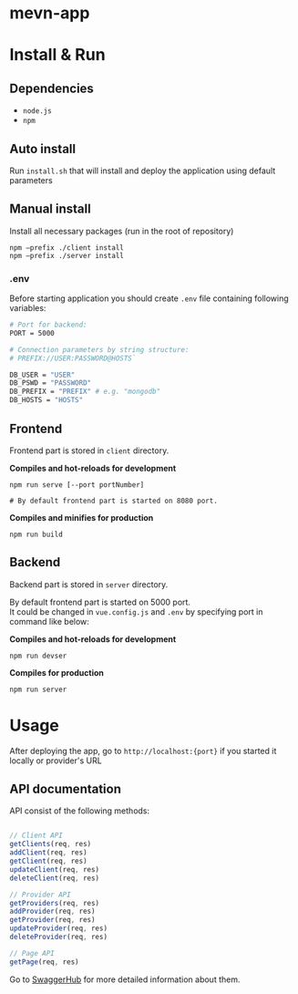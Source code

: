 # mevn-app

# Install & Run

## Dependencies
 * `node.js`
 * `npm` 

## Auto install
Run `install.sh` that will install and deploy the application using default parameters

## Manual install
Install all necessary packages (run in the root of repository)
```
npm —prefix ./client install
npm —prefix ./server install
```

### .env
Before starting application you should create `.env` file
containing following variables:
```bash
# Port for backend:
PORT = 5000

# Connection parameters by string structure:
# PREFIX://USER:PASSWORD@HOSTS`

DB_USER = "USER"
DB_PSWD = "PASSWORD"
DB_PREFIX = "PREFIX" # e.g. "mongodb"
DB_HOSTS = "HOSTS"
```

## Frontend
Frontend part is stored in `client` directory. 

**Compiles and hot-reloads for development**
```
npm run serve [--port portNumber]

# By default frontend part is started on 8080 port.
```

**Compiles and minifies for production**
```
npm run build
```

## Backend
Backend part is stored in `server` directory.

By default frontend part is started on 5000 port. <br>
It could be changed in `vue.config.js` and `.env`
by specifying port in command like below:

**Compiles and hot-reloads for development**
```
npm run devser
```

**Compiles for production**
```
npm run server
```

# Usage

After deploying the app, go to `http://localhost:{port}` if you started it locally or provider's URL 

## API documentation 

API consist of the following methods:

```javascript

// Client API
getClients(req, res)
addClient(req, res)
getClient(req, res)
updateClient(req, res)
deleteClient(req, res)

// Provider API
getProviders(req, res)
addProvider(req, res)
getProvider(req, res)
updateProvider(req, res)
deleteProvider(req, res)

// Page API
getPage(req, res)

```

Go to [SwaggerHub](https://app.swaggerhub.com/apis-docs/mhufflep/server-api/0.1) for more detailed information about them.

